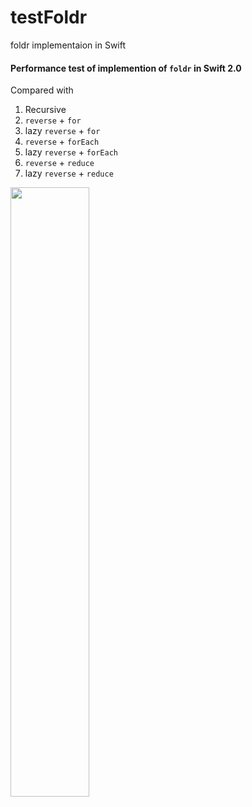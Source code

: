 # testFoldr
foldr implementaion in Swift

#### Performance test of implemention of ```foldr``` in Swift 2.0

Compared with

1. Recursive
2. ```reverse``` + ```for```
3. lazy ```reverse``` + ```for```
4. ```reverse``` + ```forEach```
5. lazy ```reverse``` + ```forEach```
6. ```reverse``` + ```reduce```
7. lazy ```reverse``` + ```reduce```

<img src="https://cloud.githubusercontent.com/assets/33768/9359627/02911cf0-46cd-11e5-9891-66dce6db609c.png" width="50%"/>
